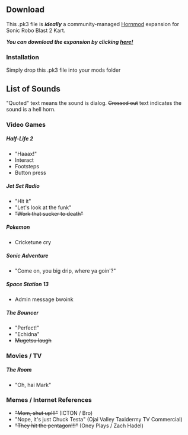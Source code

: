 ## Download
This .pk3 file is ***ideally*** a community-managed [Hornmod](https://mb.srb2.org/addons/hornmod-championship-edition.2418/) expansion for Sonic Robo Blast 2 Kart.

***You can download the expansion by clicking [here!](https://github.com/EikoBiko/SRB2K-Hornmod-Community-Expansion/blob/e509d189f1b27271385aa5e992d8edaf5bed1d84/KL_HornmodCommunityExpansion_v0.18.pk3)***
### Installation
Simply drop this .pk3 file into your mods folder

## List of Sounds
"Quoted" text means the sound is dialog. ~~Crossed out~~ text indicates the sound is a hell horn.

### Video Games

##### Half-Life 2
- "Haaax!"
- Interact
- Footsteps
- Button press

##### Jet Set Radio
- "Hit it"
- "Let's look at the funk"
- ~~"Work that sucker to death"~~

##### Pokemon
- Cricketune cry

##### Sonic Adventure
- "Come on, you big drip, where ya goin'?"

##### Space Station 13
- Admin message bwoink

##### The Bouncer
- "Perfect!"
- "Echidna"
- ~~Mugetsu laugh~~

### Movies / TV

##### The Room
- "Oh, hai Mark"

### Memes / Internet References
- ~~"Mom, shut up!!!"~~ (ICTON / Bro)
- "Nope, it's just Chuck Testa" (Ojai Valley Taxidermy TV Commercial)
- ~~"They hit the pentagon!!!"~~ (Oney Plays / Zach Hadel)
